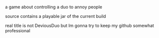 a game about controlling a duo to annoy people

source contains a playable jar of the current build

real title is not DeviousDuo but Im gonna try to keep my github somewhat professional
